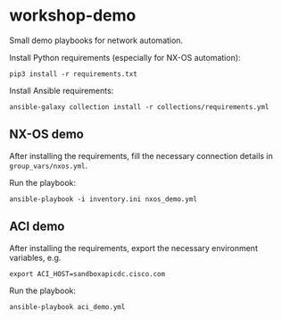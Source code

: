 # workshop-demo

Small demo playbooks for network automation.

Install Python requirements (especially for NX-OS automation):

```console
pip3 install -r requirements.txt
```

Install Ansible requirements:

```console
ansible-galaxy collection install -r collections/requirements.yml
```

## NX-OS demo

After installing the requirements, fill the necessary connection details in `group_vars/nxos.yml`.

Run the playbook:

```console
ansible-playbook -i inventory.ini nxos_demo.yml
```

## ACI demo

After installing the requirements, export the necessary environment variables, e.g.

```console
export ACI_HOST=sandboxapicdc.cisco.com
```

Run the playbook:

```console
ansible-playbook aci_demo.yml
```
